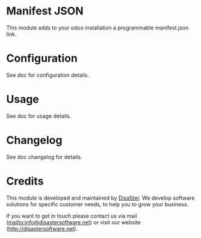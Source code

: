 Manifest JSON
=============
This module adds to your odoo installation a programmable manifest.json link.

Configuration
============
See doc for configuration details.

Usage
=====
See doc for usage details.

Changelog
=========
See doc changelog for details. 

Credits
=======
This module is developed and maintained by [DisaSter]. 
We develop software solutions for specific customer needs, to help you to grow your business.

If you want to get in touch please contact us via mail (<mailto:info@disastersoftware.net>)
or visit our website (<http://disastersoftware.net>).

  [DisaSter]: http://www.disastersoftware.net